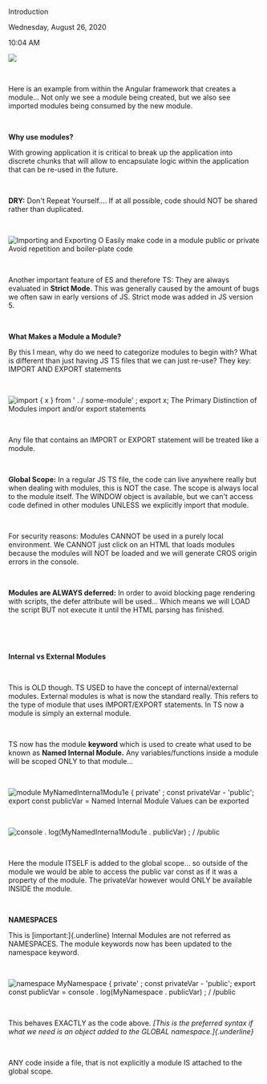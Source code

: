 Introduction

Wednesday, August 26, 2020

10:04 AM

![](000_Introduction_000.png)

 

Here is an example from within the Angular framework that creates a module... Not only we see a module being created, but we also see imported modules being consumed by the new module.

 

**Why use modules?**

With growing application it is critical to break up the application into discrete chunks that will allow to encapsulate logic within the application that can be re-used in the future.

 

**DRY:** Don\'t Repeat Yourself.... If at all possible, code should NOT be shared rather than duplicated.

 

![Importing and Exporting O Easily make code in a module public or private Avoid repetition and boiler-plate code ](000_Introduction_001.png)

 

Another important feature of ES and therefore TS: They are always evaluated in **Strict Mode**. This was generally caused by the amount of bugs we often saw in early versions of JS. Strict mode was added in JS version 5.

 

**What Makes a Module a Module?**

By this I mean, why do we need to categorize modules to begin with? What is different than just having JS TS files that we can just re-use? They key: IMPORT AND EXPORT statements

 

![import { x } from \' . / some-module\' ; export x; The Primary Distinction of Modules import and/or export statements ](000_Introduction_002.png)

 

Any file that contains an IMPORT or EXPORT statement will be treated like a module.

 

**Global Scope:** In a regular JS TS file, the code can live anywhere really but when dealing with modules, this is NOT the case. The scope is always local to the module itself. The WINDOW object is available, but we can\'t access code defined in other modules UNLESS we explicitly import that module.

 

For security reasons: Modules CANNOT be used in a purely local environment. We CANNOT just click on an HTML that loads modules because the modules will NOT be loaded and we will generate CROS origin errors in the console.

 

**Modules are ALWAYS deferred:** In order to avoid blocking page rendering with scripts, the defer attribute will be used... Which means we will LOAD the script BUT not execute it until the HTML parsing has finished.

 

 

**Internal vs External Modules**

 

This is OLD though. TS USED to have the concept of internal/external modules. External modules is what is now the standard really. This refers to the type of module that uses IMPORT/EXPORT statements. In TS now a module is simply an external module.

 

TS now has the module **keyword** which is used to create what used to be known as **Named Internal Module.** Any variables/functions inside a module will be scoped ONLY to that module...

 

![module MyNamedInterna1Modu1e { private\' ; const privateVar - \'public\'; export const publicVar = Named Internal Module Values can be exported ](000_Introduction_003.png)

 

![console . log(MyNamedInterna1Modu1e . publicVar) ; / /public ](000_Introduction_004.png)

 

Here the module ITSELF is added to the global scope... so outside of the module we would be able to access the public var const as if it was a property of the module. The privateVar however would ONLY be available INSIDE the module.

 

**NAMESPACES**

This is [important:]{.underline} Internal Modules are not referred as NAMESPACES. The module keywords now has been updated to the namespace keyword.

 

![namespace MyNamespace { private\' ; const privateVar - \'public\'; export const publicVar = console . log(MyNamespace . publicVar) ; / /public ](000_Introduction_005.png)

 

This behaves EXACTLY as the code above. *[This is the preferred syntax if what we need is an object added to the GLOBAL namespace.]{.underline}*

 

ANY code inside a file, that is not explicitly a module IS attached to the global scope.

 
